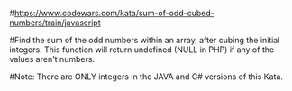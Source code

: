 #https://www.codewars.com/kata/sum-of-odd-cubed-numbers/train/javascript

#Find the sum of the odd numbers within an array, after cubing the initial integers. This function will return undefined (NULL in PHP) if any of the values aren't numbers.

#Note: There are ONLY integers in the JAVA and C# versions of this Kata.